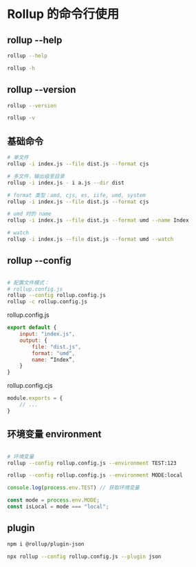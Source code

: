 # Rollup 的命令行使用

## rollup --help

```bash
rollup --help

rollup -h
```

## rollup --version

```bash
rollup --version

rollup -v
```

## 基础命令

```bash
# 单文件
rollup -i index.js --file dist.js --format cjs

# 多文件，输出级至目录
rollup -i index.js - i a.js --dir dist

# format 类型：amd, cjs, es, iife, umd, system
rollup -i index.js --file dist.js --format cjs

# umd 时的 name
rollup -i index.js --file dist.js --format umd --name Index

# watch
rollup -i index.js --file dist.js --format umd --watch

```

## rollup --config

```bash

# 配置文件模式：
# rollup.config.js
rollup --config rollup.config.js
rollup -c rollup.config.js
```

rollup.config.js

```js
export default {
    input: "index.js",
    output: {
        file: "dist.js",
        format: "umd",
        name: “Index”,
    }
}
```

rollup.config.cjs

```js
module.exports = {
    // ...
}
```

## 环境变量 environment

```bash

# 环境变量
rollup --config rollup.config.js --environment TEST:123

rollup --config rollup.config.js --environment MODE:local

```

```js
console.log(process.env.TEST) // 获取环境变量

const mode = process.env.MODE;
const isLocal = mode === "local";

```

## plugin

```bash
npm i @rollup/plugin-json

npx rollup --config rollup.config.js --plugin json

```
